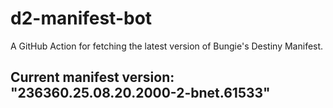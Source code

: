 # d2-manifest-bot
A GitHub Action for fetching the latest version of Bungie's Destiny Manifest.
## Current manifest version: "236360.25.08.20.2000-2-bnet.61533"